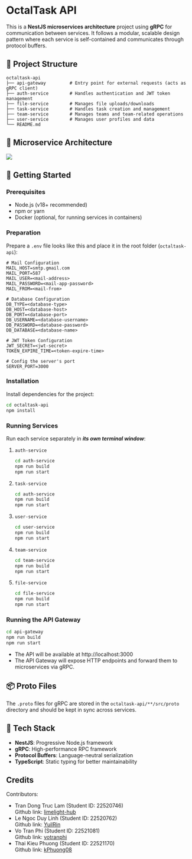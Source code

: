 # OctalTask API

This is a **NestJS microservices architecture** project using **gRPC** for communication between services. It follows a modular, scalable design pattern where each service is self-contained and communicates through protocol buffers.

## 🧱 Project Structure

```
octaltask-api
├── api-gateway         # Entry point for external requests (acts as gRPC client)
├── auth-service        # Handles authentication and JWT token management
├── file-service        # Manages file uploads/downloads
├── task-service        # Handles task creation and management
├── team-service        # Manages teams and team-related operations
├── user-service        # Manages user profiles and data
└── README.md
```

## 🏨 Microservice Architecture
<image src="./microservice_architecture.svg"></image>

## 🚀 Getting Started

### Prerequisites

- Node.js (v18+ recommended)
- npm or yarn
- Docker (optional, for running services in containers)

### Preparation

Prepare a `.env` file looks like this and place it in the root folder (`octaltask-api`):
```env
# Mail Configuration
MAIL_HOST=smtp.gmail.com
MAIL_PORT=587
MAIL_USER=<mail-address>
MAIL_PASSWORD=<mail-app-password>
MAIL_FROM=<mail-from>

# Database Configuration
DB_TYPE=<database-type>
DB_HOST=<database-host>
DB_PORT=<database-port>
DB_USERNAME=<database-username>
DB_PASSWORD=<database-password>
DB_DATABASE=<database-name>

# JWT Token Configuration
JWT_SECRET=<jwt-secret>
TOKEN_EXPIRE_TIME=<token-expire-time>

# Config the server's port
SERVER_PORT=3000
```

### Installation

Install dependencies for the project:

```bash
cd octaltask-api
npm install
```

### Running Services

Run each service separately in ***its own terminal window***:
1. `auth-service`
    ```bash
    cd auth-service
    npm run build
    npm run start
    ```
2. `task-service`
    ```bash
    cd auth-service
    npm run build
    npm run start
    ```
3. `user-service`
    ```bash
    cd user-service
    npm run build
    npm run start
    ```
4. `team-service`
    ```bash
    cd team-service
    npm run build
    npm run start
    ```
5. `file-service`
    ```bash
    cd file-service
    npm run build
    npm run start
    ```

### Running the API Gateway

```bash
cd api-gateway
npm run build
npm run start
```
- The API will be available at http://localhost:3000
- The API Gateway will expose HTTP endpoints and forward them to microservices via gRPC.

## 📦 Proto Files

The `.proto` files for gRPC are stored in the `octaltask-api/**/src/proto` directory and should be kept in sync across services.

## 🔧 Tech Stack

- **NestJS**: Progressive Node.js framework
- **gRPC**: High-performance RPC framework
- **Protocol Buffers**: Language-neutral serialization
- **TypeScript**: Static typing for better maintainability

## Credits
Contributors:
- Tran Dong Truc Lam  (Student ID: 22520746)  
Github link: [limelight-hub](https://github.com/limelight-hub)
- Le Ngoc Duy Linh (Student ID: 22520762)  
Github link: [YuilRin](https://github.com/YuilRin)
- Vo Tran Phi  (Student ID: 22521081)  
Github link: [votranphi](https://github.com/votranphi)
- Thai Kieu Phuong  (Student ID: 22521170)  
Github link: [kPhuong08](https://github.com/kPhuong08)
